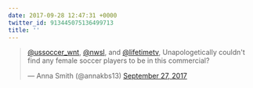 ```yaml
---
date: 2017-09-28 12:47:31 +0000
twitter_id: 913445075136499713
title: ''
---
```


<blockquote class="twitter-tweet"><p lang="en" dir="ltr"><a href="https://twitter.com/ussoccer_wnt?ref_src=twsrc%5Etfw">@ussoccer_wnt</a>, <a href="https://twitter.com/NWSL?ref_src=twsrc%5Etfw">@nwsl</a>, and <a href="https://twitter.com/lifetimetv?ref_src=twsrc%5Etfw">@lifetimetv</a>, Unapologetically couldn&#39;t find any female soccer players to be in this commercial?</p>&mdash; Anna Smith (@annakbs13) <a href="https://twitter.com/annakbs13/status/913178404458868736?ref_src=twsrc%5Etfw">September 27, 2017</a></blockquote>
<script async src="https://platform.twitter.com/widgets.js" charset="utf-8"></script>
